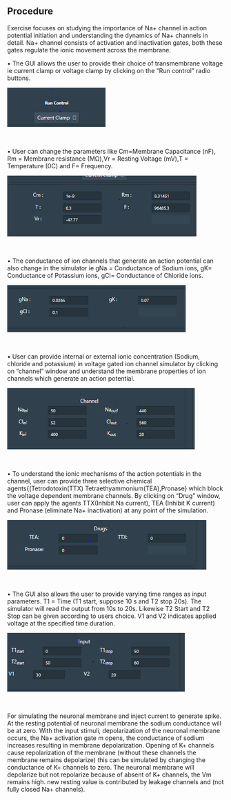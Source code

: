 ## Procedure

Exercise focuses on studying the importance of Na+ channel in action potential initiation and understanding the dynamics of Na+ channels in detail. Na+ channel consists of activation and inactivation gates, both these gates regulate the ionic movement across the membrane.

•	The GUI allows the user to provide their choice of transmembrane voltage ie current clamp or voltage clamp by clicking on the “Run control” radio buttons. 

<img src="images/si1.png" title="" />

 &nbsp;



•	User can change the parameters like Cm=Membrane Capacitance (nF), Rm  = Membrane resistance (MΩ),Vr  = Resting Voltage (mV),T = Temperature (0C) and F= Frequency. 


<img src="images/si2.png" title="" />

 &nbsp;





•	The conductance of ion channels that generate an action potential can also change in the simulator ie gNa = Conductance of Sodium ions, gK= Conductance of Potassium ions, gCl= Conductance of Chloride ions.


<img src="images/si3.png" title="" />

 &nbsp;




•	User can provide internal or external ionic concentration (Sodium, chloride and potassium) in voltage gated ion channel simulator by clicking on “channel” window and understand the membrane properties of ion channels which generate an action potential.

<img src="images/si4.png" title="" />

 &nbsp;








•	To understand the ionic mechanisms of the action potentials in the channel, user can provide three selective chemical agents{(Tetrodotoxin(TTX) Tetraethyammonium(TEA),Pronase} which block the voltage dependent membrane channels. By clicking on “Drug” window, user can apply the agents TTX(Inhibit Na current), TEA (Inhibit K current) and Pronase (eliminate Na+ inactivation) at any point of the simulation.


<img src="images/si5.png" title="" />

 &nbsp;


•	The GUI also allows the user to provide varying time ranges as input parameters. T1 = Time (T1 start, suppose 10 s and T2 stop 20s). The simulator will read the output from 10s to 20s. Likewise T2 Start and T2 Stop can be given according to users choice. V1 and V2 indicates applied voltage at the specified time duration. 


<img src="images/si6.png" title="" />

 &nbsp;








For simulating the neuronal membrane and inject current to generate spike. At the resting potential of neuronal membrane the sodium conductance will be at zero. With the input stimuli, depolarization of  the neuronal membrane occurs, the Na+ activation gate m opens, the conductance of sodium increases resulting in membrane depolarization. Opening of K+ channels cause repolarization of the membrane (without these channels the membrane remains depolarize) this can be simulated by changing the conductance of K+ channels to zero. The neuronal membrane will depolarize but not repolarize because of absent of K+ channels, the Vm remains high. new resting value is contributed by leakage channels and (not fully closed Na+ channels).



 &nbsp;
